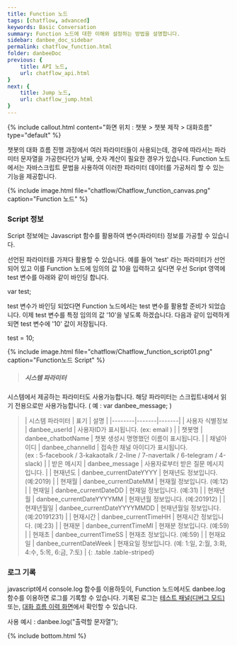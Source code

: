 ```yaml
---
title: Function 노드 
tags: [chatflow, advanced]
keywords: Basic Conversation
summary: Function 노드에 대한 이해와 설정하는 방법을 설명합니다.
sidebar: danbee_doc_sidebar
permalink: chatflow_function.html
folder: danbeeDoc
previous: {
    title: API 노드,
    url: chatflow_api.html
}
next: {
    title: Jump 노드,
    url: chatflow_jump.html
}
---
```


{% include callout.html content="화면 위치 : 챗봇 > 챗봇 제작 > 대화흐름" type="default" %}

챗봇의 대화 흐름 진행 과정에서 여러 파라미터들이 사용되는데, 경우에 따라서는 파라미터 문자열을 가공한다던가 날짜, 숫자 계산이 필요한 경우가 있습니다. 
Function 노드에서는 자바스크립트 문법을 사용하여 이러한 파라미터 데이터를 가공처리 할 수 있는 기능을 제공합니다. 

{% include image.html file="chatflow/Chatflow_function_canvas.png"  caption="Function 노드" %}

### Script 정보

Script 정보에는 Javascript 함수를 활용하여 변수(파라미터) 정보를 가공할 수 있습니다. 

선언된 파라미터를 가져다 활용할 수 있습니다.
예를 들어 'test' 라는 파라미터가 선언되어 있고 이를 Function 노드에 임의의 값 10을 입력하고 싶다면
우선 Script 영역에 test 변수를 아래와 같이 바인딩 합니다. 

var test;

test 변수가 바인딩 되었다면 Function 노드에서는 test 변수를 활용할 준비가 되었습니다. 
이제 test 변수를 특정 임의의 값 '10'을 넣도록 하겠습니다. 
다음과 같이 입력하게 되면 test 변수에 '10' 값이 저장됩니다. 

test = 10;

{% include image.html file="chatflow/Chatflow_function_script01.png"  caption="Function노드 Script" %}

>##### 시스템 파라미터
시스템에서 제공하는 파라미터도 사용가능합니다. 해당 파라미터는 스크립트내에서 읽기 전용으로만 사용가능합니다. ( 예 : var danbee_message; )

>| 시스템 파라미터 | 표기 | 설명 | 
|--------|-------|-------|
| 사용자 식별정보 | danbee_userId | 사용자ID가 표시됩니다. (ex: email ) |
| 챗봇명 | danbee_chatbotName | 챗봇 생성시 명명했던 이름이 표시됩니다.  |
| 채널아이디 | danbee_channelId | 접속한 채널 아이디가 표시됩니다. <br/>(ex : 5-facebook / 3-kakaotalk / 2-line / 7-navertalk / 6-telegram / 4-slack)  |
| 받은 메시지 | danbee_message | 사용자로부터 받은 질문 메시지 입니다. |
| 현재년도 | danbee_currentDateYYYY | 현재년도 정보입니다. (예:2019) |
| 현재월 | danbee_currentDateMM | 현재월 정보입니다. (예:12) |
| 현재일 | danbee_currentDateDD | 현재일 정보입니다. (예:31) |
| 현재년월 | danbee_currentDateYYYYMM | 현재년월 정보입니다. (예:201912) |
| 현재년월일 | danbee_currentDateYYYYMMDD | 현재년월일 정보입니다. (예:20191231) |
| 현재시간 | danbee_currentTimeHH | 현재시간 정보입니다. (예:23) |
| 현재분 | danbee_currentTimeMI | 현재분 정보입니다. (예:59) |
| 현재초 | danbee_currentTimeSS | 현재초 정보입니다. (예:59) |
| 현재요일 | danbee_currentDateWeek | 현재요일 정보입니다. (예: 1:일, 2:월, 3:화, 4:수, 5:목, 6:금, 7:토) |
{: .table .table-striped}

### 로그 기록

javascript에서 console.log 함수를 이용하듯이, Function 노드에서도 danbee.log함수를 이용하면 로그를 기록할 수 있습니다.
기록된 로그는 [테스트 패널(디버그 모드)](demo_n_test_panel.html) 또는, [대화 흐름 이력 화면](log.html)에서 확인할 수 있습니다.

사용 예시 : danbee.log("출력할 문자열");
 
<!-- 
### 샘플 시나리오 (랜덤 분기 테스트)

Function 노드에 Javascript 함수를 활용하여 랜덤으로 Speak 노드를 실행하도록 샘플 시나리오를 설정해 보겠습니다. 
해당 시나리오는 Function 노드에서 0 ~ 2 에 한정한 랜덤 수를 발생하여 randomNum 변수(파라미터)에 값을 저장하게 되고 Split 노드에서 randomNum 값을 기준으로
'램덤1', '램덤2', '랜덤3' Speak 노드를 선택하여 실행하게 됩니다. 

{% include image.html file="chatflow/Chatflow_function_random01.png"  caption="랜덤 테스트 시나리오" %}

#### [랜덤 테스트] Listen 노드 설정

Listen 노드에서는 램덤 수를 담기 위한 변수 randomNum을 설정합니다. 

{% include image.html file="chatflow/Chatflow_function_random02.png"  caption="Listen 노드 설정" %}

#### [랜덤 함수] Function 노드 설정

Function 노드에서 랜덤 수를 발생하기 위해 Javascript 함수를 아래와 같이 입력합니다. 

{% include image.html file="chatflow/Chatflow_function_random03.png"  caption="Function 노드 설정" %}

#### [랜덤 분기] Split 노드 설정

Split 노드에 조건을 다음과 같이 randomNum 값이 0, 경우에는 '램덤1'을 1일 경우에는 '램덤2', 2일 경우에는 '랜덤3'을 실행하도록 설정합니다.

{% include image.html file="chatflow/Chatflow_function_random04.png"  caption="Split 노드 설정" %}

#### [랜덤1, 랜덤2, 랜덤3] Speak 노드 설정

'램덤1', '램덤2','램덤3' Speak 노드는 단순히 기본 메시지를 출력하도록 설정합니다.

{% include image.html file="chatflow/Chatflow_function_random05.png"  caption="[랜덤1] Speak 노드 설정" %}

{% include image.html file="chatflow/Chatflow_function_random06.png"  caption="[랜덤2] Speak 노드 설정" %}

{% include image.html file="chatflow/Chatflow_function_random07.png"  caption="[랜덤3] Speak 노드 설정" %}


#### 테스트

랜덤 분기 테스트를 실행해 보면 다음과 같이 같은 질문에 무작위로 다른 메시지를 내뱉게 됩니다. 

{% include image.html file="chatflow/Chatflow_function_sampleTest.png"  caption="랜덤 분기 테스트 결과" %} -->



{% include bottom.html %}
